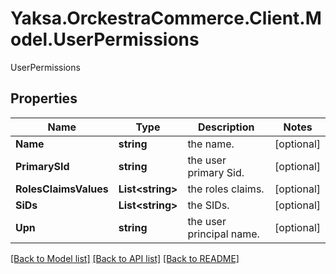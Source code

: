 # Yaksa.OrckestraCommerce.Client.Model.UserPermissions
UserPermissions

## Properties

Name | Type | Description | Notes
------------ | ------------- | ------------- | -------------
**Name** | **string** | the name. | [optional] 
**PrimarySId** | **string** | the user primary Sid. | [optional] 
**RolesClaimsValues** | **List&lt;string&gt;** | the roles claims. | [optional] 
**SiDs** | **List&lt;string&gt;** | the SIDs. | [optional] 
**Upn** | **string** | the user principal name. | [optional] 

[[Back to Model list]](../README.md#documentation-for-models) [[Back to API list]](../README.md#documentation-for-api-endpoints) [[Back to README]](../README.md)

